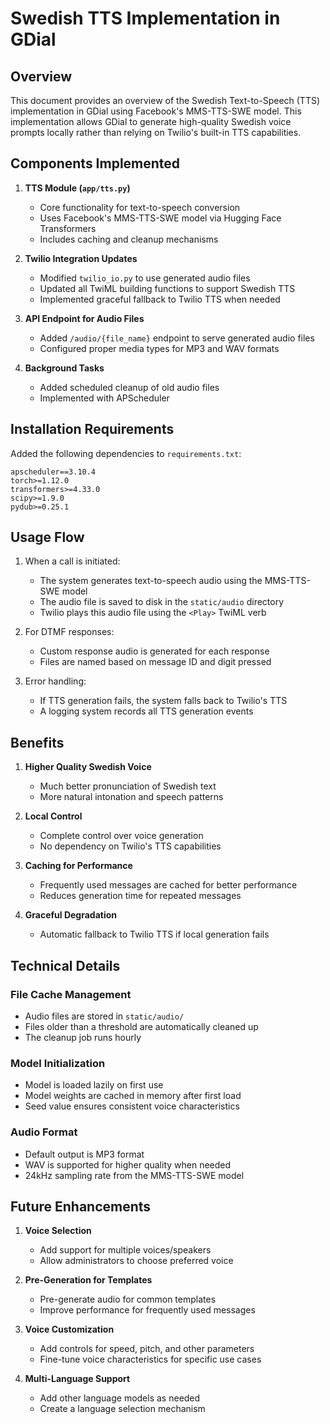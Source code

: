 # Swedish TTS Implementation in GDial

## Overview

This document provides an overview of the Swedish Text-to-Speech (TTS) implementation in GDial using Facebook's MMS-TTS-SWE model. This implementation allows GDial to generate high-quality Swedish voice prompts locally rather than relying on Twilio's built-in TTS capabilities.

## Components Implemented

1. **TTS Module (`app/tts.py`)**
   - Core functionality for text-to-speech conversion
   - Uses Facebook's MMS-TTS-SWE model via Hugging Face Transformers
   - Includes caching and cleanup mechanisms

2. **Twilio Integration Updates**
   - Modified `twilio_io.py` to use generated audio files
   - Updated all TwiML building functions to support Swedish TTS
   - Implemented graceful fallback to Twilio TTS when needed

3. **API Endpoint for Audio Files**
   - Added `/audio/{file_name}` endpoint to serve generated audio files
   - Configured proper media types for MP3 and WAV formats

4. **Background Tasks**
   - Added scheduled cleanup of old audio files 
   - Implemented with APScheduler

## Installation Requirements

Added the following dependencies to `requirements.txt`:
```
apscheduler==3.10.4
torch>=1.12.0
transformers>=4.33.0
scipy>=1.9.0
pydub>=0.25.1
```

## Usage Flow

1. When a call is initiated:
   - The system generates text-to-speech audio using the MMS-TTS-SWE model
   - The audio file is saved to disk in the `static/audio` directory
   - Twilio plays this audio file using the `<Play>` TwiML verb

2. For DTMF responses:
   - Custom response audio is generated for each response
   - Files are named based on message ID and digit pressed

3. Error handling:
   - If TTS generation fails, the system falls back to Twilio's TTS
   - A logging system records all TTS generation events

## Benefits

1. **Higher Quality Swedish Voice**
   - Much better pronunciation of Swedish text
   - More natural intonation and speech patterns

2. **Local Control**
   - Complete control over voice generation
   - No dependency on Twilio's TTS capabilities

3. **Caching for Performance**
   - Frequently used messages are cached for better performance
   - Reduces generation time for repeated messages

4. **Graceful Degradation**
   - Automatic fallback to Twilio TTS if local generation fails

## Technical Details

### File Cache Management
- Audio files are stored in `static/audio/`
- Files older than a threshold are automatically cleaned up
- The cleanup job runs hourly

### Model Initialization
- Model is loaded lazily on first use
- Model weights are cached in memory after first load
- Seed value ensures consistent voice characteristics

### Audio Format
- Default output is MP3 format
- WAV is supported for higher quality when needed
- 24kHz sampling rate from the MMS-TTS-SWE model

## Future Enhancements

1. **Voice Selection**
   - Add support for multiple voices/speakers
   - Allow administrators to choose preferred voice

2. **Pre-Generation for Templates**
   - Pre-generate audio for common templates
   - Improve performance for frequently used messages

3. **Voice Customization**
   - Add controls for speed, pitch, and other parameters
   - Fine-tune voice characteristics for specific use cases

4. **Multi-Language Support**
   - Add other language models as needed
   - Create a language selection mechanism